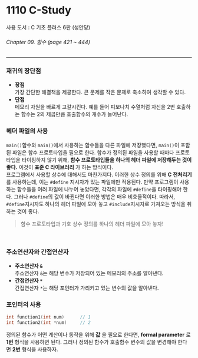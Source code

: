 # 1110 C-Study
사용 도서 : C 기초 플러스 6판 (성안당)

###### Chapter 09. 함수 (page 421 ~ 444)
<hr>

### 재귀의 장단점

- __장점__<br>
가장 간단한 해결책을 제공한다. 큰 문제를 작은 문제로 축소하여 생각할 수 있다. 
- __단점__<br>
메모리 자원을 빠르게 고갈시킨다. 예를 들어 피보나치 수열처럼 자신을 2번 호출하는 함수는 2의 제곱만큼 호출함수의 개수가 늘어난다.

### 헤더 파일의 사용

`main()`함수와 `main()`에서 사용하는 함수들을 다른 파일에 저장했다면, `main()`이 포함된 파일은 함수 프로토타입을 필요로 한다. 함수가 정의된 파일을 사용할 때마다 프로토타입을 타이핑하지 않기 위해, __함수 프로토타입들을 하나의 헤더 파일에 저장해두는 것이 좋다.__ 이것이 __표준 C 라이브러리__ 가 하는 방식이다.<br>
프로그램에서 사용할 상수에 대해서도 마찬가지다. 이러한 상수 정의를 위해 __C 전처리기__ 를 사용하는데, 이는 `#define` 지시자가 있는 파일에만 적용된다. 만약 프로그램이 사용하는 함수들을 여러 파일에 나누어 놓았다면, 각각의 파일에 `#define`을 타이핑해야 한다. 그러나 `#define`의 값이 바뀐다면 이러한 방법은 매우 비효율적이다. 따라서, `#define`지시자도 하나의 헤더 파일에 모아 놓고 `#include`지시자로 가져오는 방식을 취하는 것이 좋다.<br>

>함수 프로토타입과 기호 상수 정의를 하나의 헤더 파일에 모아 놓자!
<br>

### 주소연산자와 간접연산자

- __주소연산자 `&`__<br>
주소연산자 `&`는 해당 변수가 저장되어 있는 메모리의 주소를 알아낸다.
- __간접연산자 `*`__<br>
간접연산자 `*`는 해당 포인터가 가리키고 있는 변수의 값을 알아낸다.

### 포인터의 사용

```c
int function1(int num)      // 1
int function2(int *num)     // 2
```

정의된 함수가 어떤 계산이나 동작을 위해 __값__ 을 필요로 한다면, __formal parameter__ 로 __1번__ 형식을 사용하면 된다. 그러나 정의된 함수가 호출함수 변수의 값을 변경해야 한다면 __2번__ 형식을 사용하자.